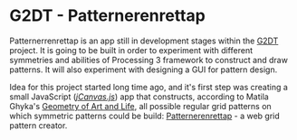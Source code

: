 # G2DT - Patternerenrettap
Patternerrenrettap is an app still in development stages within the [G2DT](https://trpquo.github.io/) project. It is going to be built in order to experiment with different symmetries and abilities of Processing 3 framework to construct and draw patterns. It will also experiment with designing a GUI for pattern design.

Idea for this project started long time ago, and it's first step was creating a small JavaScript ([_jCanvas.js_](https://projects.calebevans.me/jcanvas/)) app that constructs, according to Matila Ghyka's [Geometry of Art and Life](http://store.doverpublications.com/0486235424.html), all possible regular grid patterns on which symmetric patterns could be build: [Patternerenrettap](https://trpquo.github.io/G2DT-Patternerenrettap/) - a web grid pattern creator.
